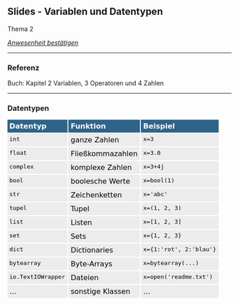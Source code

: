 ## Slides - Variablen und Datentypen

Thema 2

*[Anwesenheit bestätigen](https://moodle.medizintechnik-hf.ch/mod/attendance/manage.php?id=4479)*

---

### Referenz

Buch: Kapitel 2 Variablen, 3 Operatoren und 4 Zahlen

---

### Datentypen

![](../datentypen.png)

